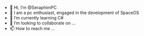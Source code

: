 - 👋 Hi, I’m @SeraphimPC
- 👀 I am a pc enthusiast, engaged in the development of SpaceOS
- 🌱 I’m currently learning C#
- 💞️ I’m looking to collaborate on ...
- 📫 How to reach me ...

<!---
SeraphimPC/SeraphimPC is a ✨ special ✨ repository because its `README.md` (this file) appears on your GitHub profile.
You can click the Preview link to take a look at your changes.
--->
